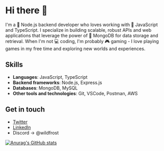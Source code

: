 # Hi there 👋

I'm a 🚀 Node.js backend developer who loves working with 🌟 JavaScript and TypeScript. I specialize in building scalable, robust APIs and web applications that leverage the power of 🍃 MongoDB for data storage and retrieval. When I'm not 💻 coding, I'm probably 🎮 gaming - I love playing games in my free time and exploring new worlds and experiences.

## Skills
- **Languages**: JavaScript, TypeScript
- **Backend frameworks**: Node.js, Express.js
- **Databases**: MongoDB, MySQL
- **Other tools and technologies**: Git, VSCode, Postman, AWS
## Get in touch
- [Twitter](https://twitter.com/iWildFrost) 
- [LinkedIn](https://www.linkedin.com/in/ashik-v/)
- Discord -> @wildfrost


[![Anurag's GitHub stats](https:/github-readme-stats-chi-three-17.vercel.app/api?username=anuraghazra)](https://github.com/anuraghazra/github-readme-stats)




